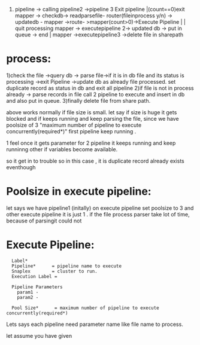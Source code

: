 1) pipeline -> calling pipeline2 ->pipeline 3
                                                                                      Exit pipeline
                                                                                       |(count==0)exit
mapper ->  checkdb-> readparsefile- router(fileinprocess y/n) -> updatedb - mapper ->route- >mapper(count>0)->Execute Pipeline
                                     |                                                                          |          
                                 quit processing                                                            mapper -> executepipeline 2-> updated db -> put in queue -> end
                                                                                                                       |
                                                                                                                    mapper ->executepipeline3 ->delete file in sharepath



process:
========

1)check the file ->query db -> parse file->if it is in db file and its status is processing ->exit Pipeline ->update db as already file processed.
  set duplicate record as status in db and exit all pipeline
2)if file is not in process already -> parse records in file call 2 pipeline to execute and insert in db and also put in queue.
3)finally delete file from share path.

above works normally if file size is small.
let say if size is huge it gets blocked and if keeps running and keep parsing the file, since we have poolsize of 3
"maximum number of pipeline to execute concurrently(required*)" first pipeline keep running .

1 feel once it gets parameter for 2 pipeline it keeps running and keep runninng other if variables become available.


so it get  in to trouble  so in this case , it is duplicate record already exists eventhough

Poolsize in execute pipeline:
=============================

let says we have pipeline1 (initally) on execute pipeline set poolsize  to 3  and other execute pipeline it is
just 1 .
if the file process parser take lot of time, because of parsingit could not 

Execute Pipeline:
=================


      Label*
      Pipeline*      = pipeline name to execute
      Snaplex        = cluster to run.
      Execution Label =
      
      Pipeline Parameters
        param1 - 
        param2 -
      
      Pool Size*      = maximum number of pipeline to execute concurrently(required*)
  
 

Lets says each pipeline need parameter name like file name to process.

let assume you have given
